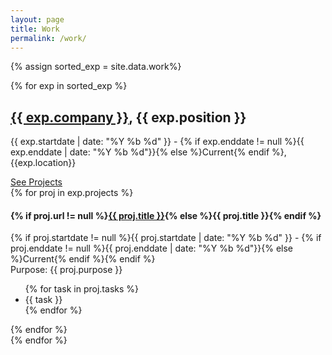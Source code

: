```yaml
---
layout: page
title: Work
permalink: /work/
---
```


{% assign sorted_exp = site.data.work%}
<div id="experience">
	{% for exp in sorted_exp  %}<div class="group">
		<div id="experience{{ forloop.index }}" class="experience col-sm-4">
			<h2><a href="{{ exp.company_url }}">{{ exp.company }}</a>, {{ exp.position }}</h2>
			<p class="about">{{ exp.startdate | date: "%Y %b %d" }} - {% if exp.enddate != null %}{{ exp.enddate | date: "%Y %b %d"}}{% else %}Current{% endif %}, {{exp.location}}</p>
			<a class="accordion-toggle btn btn-info" data-toggle="collapse" data-text-swap="Hide Projects" href="#projects{{ forloop.index }}">See Projects</a>
		</div>
		<div id="projects{{ forloop.index }}" class="accordion-body collapse projects col-sm-8">{% for proj in exp.projects %}
			<div class="project">
				<h4>{% if proj.url != null %}<a href="{{ proj.url }}">{{ proj.title }}</a>{% else %}{{ proj.title }}{% endif %}</h4>
				<p>{% if proj.startdate != null %}{{ proj.startdate | date: "%Y %b %d" }} - {% if proj.enddate != null %}{{ proj.enddate | 	date: "%Y %b %d"}}{% else %}Current{% endif %}{% endif %}<br />Purpose: {{ proj.purpose }}<br /></p>
				<ul>
					{% for task in proj.tasks %}<li>{{ task }}</li>
					{% endfor %}
				</ul>
			</div>{% endfor %}
		</div>
	</div>{% endfor %}
</div>
